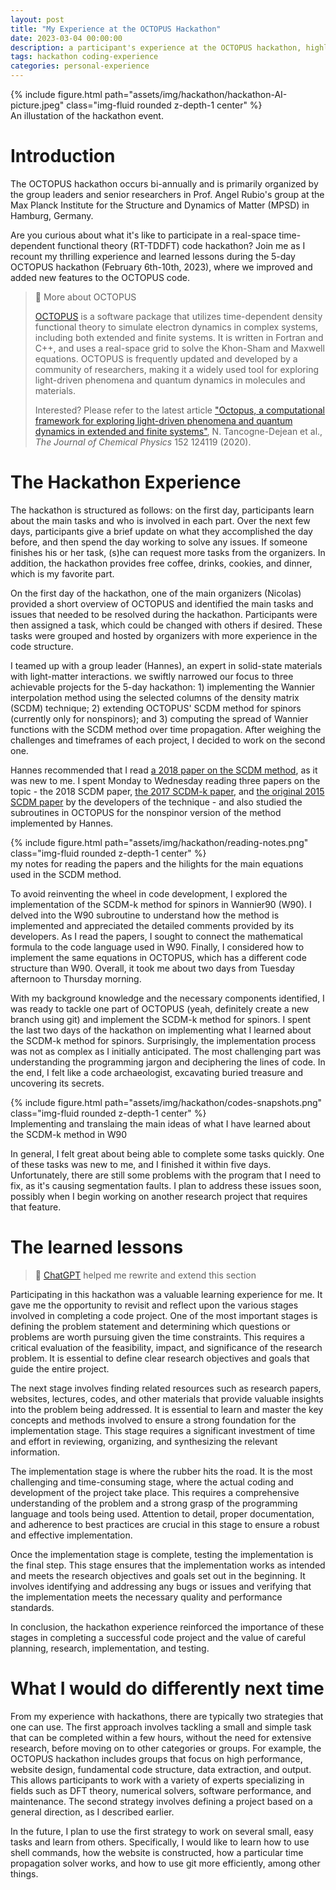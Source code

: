 ```yaml
---
layout: post
title: "My Experience at the OCTOPUS Hackathon"
date: 2023-03-04 00:00:00
description: a participant's experience at the OCTOPUS hackathon, highlighting the challenges, rewards, and networking opportunities involved
tags: hackathon coding-experience
categories: personal-experience
---
```


<div class="row mt-3">
    <div class="col-sm mt-3 mt-md-0">
        {% include figure.html path="assets/img/hackathon/hackathon-AI-picture.jpeg" class="img-fluid rounded z-depth-1 center" %}
    </div>
</div>
<div class="caption">
    An illustation of the hackathon event.
</div>

# Introduction 
The OCTOPUS hackathon occurs bi-annually and is primarily organized by the group leaders and senior researchers in Prof. Angel Rubio's group at the Max Planck Institute for the Structure and Dynamics of Matter (MPSD) in Hamburg, Germany.

Are you curious about what it's like to participate in a real-space time-dependent functional theory (RT-TDDFT) code hackathon? Join me as I recount my thrilling experience and learned lessons during the 5-day OCTOPUS hackathon (February 6th-10th, 2023), where we improved and added new features to the OCTOPUS code.

> 📘 More about OCTOPUS
>
> [OCTOPUS](https://www.octopus-code.org/documentation/12/) is a software package that utilizes time-dependent density functional theory to simulate electron dynamics in complex systems, including both extended and finite systems. It is written in Fortran and C++, and uses a real-space grid to solve the Khon-Sham and Maxwell equations. OCTOPUS is frequently updated and developed by a community of researchers, making it a widely used tool for exploring light-driven phenomena and quantum dynamics in molecules and materials.
> 
> Interested? Please refer to the latest article ["Octopus, a computational framework for exploring light-driven phenomena and quantum dynamics in extended and finite systems"](https://aip.scitation.org/doi/10.1063/1.5142502), N. Tancogne-Dejean et al., _The Journal of Chemical Physics_ 152 124119 (2020). 


# The Hackathon Experience

The hackathon is structured as follows: on the first day, participants learn about the main tasks and who is involved in each part. Over the next few days, participants give a brief update on what they accomplished the day before, and then spend the day working to solve any issues. If someone finishes his or her task, (s)he can request more tasks from the organizers. In addition, the hackathon provides free coffee, drinks, cookies, and dinner, which is my favorite part.

On the first day of the hackathon, one of the main organizers (Nicolas) provided a short overview of OCTOPUS and identified the main tasks and issues that needed to be resolved during the hackathon. Participants were then assigned a task, which could be changed with others if desired. These tasks were grouped and hosted by organizers with more experience in the code structure. 

I teamed up with a group leader (Hannes), an expert in solid-state materials with light-matter interactions. we swiftly narrowed our focus to three achievable projects for the 5-day hackathon: 1) implementing the Wannier interpolation method using the selected columns of the density matrix (SCDM) technique; 2) extending OCTOPUS' SCDM method for spinors (currently only for nonspinors); and 3) computing the spread of Wannier functions with the SCDM method over time propagation. After weighing the challenges and timeframes of each project, I decided to work on the second one.

Hannes recommended that I read [a 2018 paper on the SCDM method](https://arxiv.org/abs/1703.06958), as it was new to me. I spent Monday to Wednesday reading three papers on the topic - the 2018 SCDM paper, [the 2017 SCDM-k paper](https://doi.org/10.1021/ct500985f), and [the original 2015 SCDM paper](https://www.sciencedirect.com/science/article/pii/S0021999116307215) by the developers of the technique - and also studied the subroutines in OCTOPUS for the nonspinor version of the method implemented by Hannes. 

<div class="row mt-3">
    <div class="col-sm mt-3 mt-md-0">
        {% include figure.html path="assets/img/hackathon/reading-notes.png" class="img-fluid rounded z-depth-1 center" %}
    </div>
</div>
<div class="caption">
    my notes for reading the papers and the hilights for the main equations used in the SCDM method.
</div>


To avoid reinventing the wheel in code development, I explored the implementation of the SCDM-k method for spinors in Wannier90 (W90). I delved into the W90 subroutine to understand how the method is implemented and appreciated the detailed comments provided by its developers. As I read the papers, I sought to connect the mathematical formula to the code language used in W90. Finally, I considered how to implement the same equations in OCTOPUS, which has a different code structure than W90. Overall, it took me about two days from Tuesday afternoon to Thursday morning.  

With my background knowledge and the necessary components identified, I was ready to tackle one part of OCTOPUS (yeah, definitely create a new branch using git) and implement the SCDM-k method for spinors. I spent the last two days of the hackathon on implementing what I learned about the SCDM-k method for spinors. Surprisingly, the implementation process was not as complex as I initially anticipated. The most challenging part was understanding the programming jargon and deciphering the lines of code. In the end, I felt like a code archaeologist, excavating buried treasure and uncovering its secrets.

<div class="row mt-3">
    <div class="col-sm mt-3 mt-md-0">
        {% include figure.html path="assets/img/hackathon/codes-snapshots.png" class="img-fluid rounded z-depth-1 center" %}
    </div>
</div>
<div class="caption">
    Implementing and translaing the main ideas of what I have learned about the SCDM-k method in W90
</div>


In general, I felt great about being able to complete some tasks quickly. One of these tasks was new to me, and I finished it within five days. Unfortunately, there are still some problems with the program that I need to fix, as it's causing segmentation faults. I plan to address these issues soon, possibly when I begin working on another research project that requires that feature.

# The learned lessons

> 🤖 [ChatGPT](https://chat.openai.com/chat) helped me rewrite and extend this section

Participating in this hackathon was a valuable learning experience for me. It gave me the opportunity to revisit and reflect upon the various stages involved in completing a code project. One of the most important stages is defining the problem statement and determining which questions or problems are worth pursuing given the time constraints. This requires a critical evaluation of the feasibility, impact, and significance of the research problem. It is essential to define clear research objectives and goals that guide the entire project.

The next stage involves finding related resources such as research papers, websites, lectures, codes, and other materials that provide valuable insights into the problem being addressed. It is essential to learn and master the key concepts and methods involved to ensure a strong foundation for the implementation stage. This stage requires a significant investment of time and effort in reviewing, organizing, and synthesizing the relevant information.

The implementation stage is where the rubber hits the road. It is the most challenging and time-consuming stage, where the actual coding and development of the project take place. This requires a comprehensive understanding of the problem and a strong grasp of the programming language and tools being used. Attention to detail, proper documentation, and adherence to best practices are crucial in this stage to ensure a robust and effective implementation.

Once the implementation stage is complete, testing the implementation is the final step. This stage ensures that the implementation works as intended and meets the research objectives and goals set out in the beginning. It involves identifying and addressing any bugs or issues and verifying that the implementation meets the necessary quality and performance standards. 

In conclusion, the hackathon experience reinforced the importance of these stages in completing a successful code project and the value of careful planning, research, implementation, and testing.

# What I would do differently next time 

From my experience with hackathons, there are typically two strategies that one can use. The first approach involves tackling a small and simple task that can be completed within a few hours, without the need for extensive research, before moving on to other categories or groups. For example, the OCTOPUS hackathon includes groups that focus on high performance, website design, fundamental code structure, data extraction, and output. This allows participants to work with a variety of experts specializing in fields such as DFT theory, numerical solvers, software performance, and maintenance. The second strategy involves defining a project based on a general direction, as I described earlier.

In the future, I plan to use the first strategy to work on several small, easy tasks and learn from others. Specifically, I would like to learn how to use shell commands, how the website is constructed, how a particular time propagation solver works, and how to use git more efficiently, among other things.